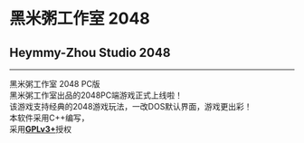 # 黑米粥工作室 2048  
## Heymmy-Zhou Studio 2048  

---

黑米粥工作室 2048 PC版  
黑米粥工作室出品的2048PC端游戏正式上线啦！  
该游戏支持经典的2048游戏玩法，一改DOS默认界面，游戏更出彩！  
本软件采用C++编写，  
采用[**GPLv3+**](https://github.com/Heymmy-Zhou/CircleCal/wiki#--%E8%AE%B8%E5%8F%AF%E8%AF%81%E8%AF%B4%E6%98%8E)授权
